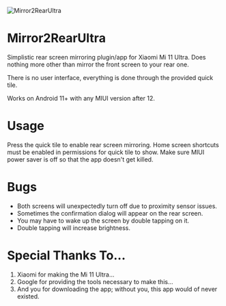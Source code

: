 ![Mirror2RearUltra](https://i.imgur.com/wpv8kID.png)
# Mirror2RearUltra
Simplistic rear screen mirroring plugin/app for Xiaomi Mi 11 Ultra. Does nothing more other than mirror the front screen to your rear one.

There is no user interface, everything is done through the provided quick tile.

Works on Android 11+ with any MIUI version after 12.

# Usage
Press the quick tile to enable rear screen mirroring. Home screen shortcuts must be enabled in permissions for quick tile to show. Make sure MIUI power saver is off so that the app doesn't get killed.

# Bugs
- Both screens will unexpectedly turn off due to proximity sensor issues.
- Sometimes the confirmation dialog will appear on the rear screen.
- You may have to wake up the screen by double tapping on it.
- Double tapping will increase brightness.

# Special Thanks To...
1. Xiaomi for making the Mi 11 Ultra...
2. Google for providing the tools necessary to make this...
3. And you for downloading the app; without you, this app would of never existed.
